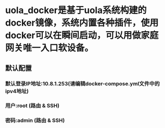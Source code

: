 uola_docker是基于uola系统构建的docker镜像，系统内置各种插件，使用docker可以在瞬间启动，可以用做家庭网关唯一入口软设备。
=

##  默认配置
### 默认登录IP地址:10.8.1.253(请编辑docker-compose.yml文件中的ipv4地址)
###           用户:root       (路由 & SSH)
###           密码:admin      (路由 & SSH)

